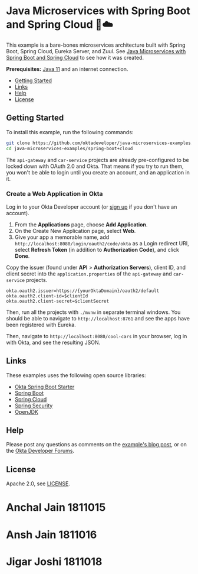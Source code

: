 
# Java Microservices with Spring Boot and Spring Cloud 🍃☁️

This example is a bare-bones microservices architecture built with Spring Boot, Spring Cloud, Eureka Server, and Zuul. See [Java Microservices with Spring Boot and Spring Cloud](https://developer.okta.com/blog/2019/05/22/java-microservices-spring-boot-spring-cloud) to see how it was created.

**Prerequisites:** [Java 11](https://sdkman.io/sdks#java) and an internet connection.

* [Getting Started](#getting-started)
* [Links](#links)
* [Help](#help)
* [License](#license)

## Getting Started

To install this example, run the following commands:

```bash
git clone https://github.com/oktadeveloper/java-microservices-examples.git
cd java-microservices-examples/spring-boot+cloud
```

The `api-gateway` and `car-service` projects are already pre-configured to be locked down with OAuth 2.0 and Okta. That means if you try to run them, you won't be able to login until you create an account, and an application in it.

### Create a Web Application in Okta

Log in to your Okta Developer account (or [sign up](https://developer.okta.com/signup/) if you don't have an account).

1. From the **Applications** page, choose **Add Application**.
2. On the Create New Application page, select **Web**.
3. Give your app a memorable name, add `http://localhost:8080/login/oauth2/code/okta` as a Login redirect URI, select **Refresh Token** (in addition to **Authorization Code**), and click **Done**.

Copy the issuer (found under **API** > **Authorization Servers**), client ID, and client secret into the `application.properties` of the `api-gateway` and `car-service` projects.

```properties
okta.oauth2.issuer=https://{yourOktaDomain}/oauth2/default
okta.oauth2.client-id=$clientId
okta.oauth2.client-secret=$clientSecret
```

Then, run all the projects with `./mvnw` in separate terminal windows. You should be able to navigate to `http://localhost:8761` and see the apps have been registered with Eureka.

Then, navigate to `http://localhost:8080/cool-cars` in your browser, log in with Okta, and see the resulting JSON.

## Links

These examples uses the following open source libraries:

* [Okta Spring Boot Starter](https://github.com/okta/okta-spring-boot)
* [Spring Boot](https://spring.io/projects/spring-boot)
* [Spring Cloud](https://spring.io/projects/spring-cloud)
* [Spring Security](https://spring.io/projects/spring-security)
* [OpenJDK](https://openjdk.java.net/)

## Help

Please post any questions as comments on the [example's blog post](https://developer.okta.com/blog/2019/05/22/java-microservices-spring-boot-spring-cloud), or on the [Okta Developer Forums](https://devforum.okta.com/).

## License

Apache 2.0, see [LICENSE](LICENSE).

# Anchal Jain 1811015
# Ansh Jain 1811016
# Jigar Joshi 1811018
